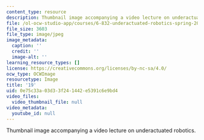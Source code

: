 ```yaml
---
content_type: resource
description: Thumbnail image accompanying a video lecture on underactuated robotics.
file: /ol-ocw-studio-app/courses/6-832-underactuated-robotics-spring-2009/0e75c33a03d33f241442e5391c6e9bd4_19.jpg
file_size: 3603
file_type: image/jpeg
image_metadata:
  caption: ''
  credit: ''
  image-alt: ''
learning_resource_types: []
license: https://creativecommons.org/licenses/by-nc-sa/4.0/
ocw_type: OCWImage
resourcetype: Image
title: '19'
uid: 0e75c33a-03d3-3f24-1442-e5391c6e9bd4
video_files:
  video_thumbnail_file: null
video_metadata:
  youtube_id: null
---
```

Thumbnail image accompanying a video lecture on underactuated robotics.
